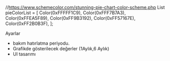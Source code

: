 
  //https://www.schemecolor.com/stunning-pie-chart-color-scheme.php
  List<Color> pieColorList = [
    Color(0xFFFFF1C9),
    Color(0xFFF7B7A3),
    Color(0xFFEA5F89),
    Color(0xFF9B3192),
    Color(0xFF57167E),
    Color(0xFF2B0B3F),
  ];


  Ayarlar 
  - bakım hatırlatma periyodu.
  - Grafikde gösterilecek değerler (1Aylık,6 Aylık)
  - UI tasarımı

